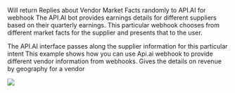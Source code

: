 Will return  Replies about Vendor Market Facts randomly to API.AI for webhook
The API.AI bot provides earnings details for different suppliers based on their quarterly earnings. This particular webhook chooses
from different market facts for the supplier and presents that to the user. 


The API.AI interface passes along the supplier information for this particular intent
This example shows how you can use Api.ai webhook to provide different vendor information from webhooks. Gives the details on revenue by geography for a vendor

<a href="https://heroku.com/deploy" target="_blank"><img src="https://www.herokucdn.com/deploy/button.svg"></a>
